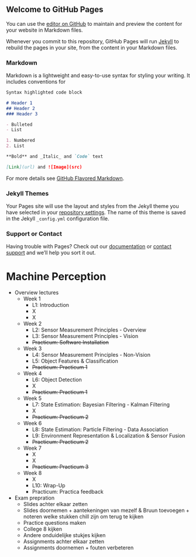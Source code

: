 ## Welcome to GitHub Pages

You can use the [editor on GitHub](https://github.com/resmaessen/CS4240-DL-Project/edit/gh-pages/index.md) to maintain and preview the content for your website in Markdown files.

Whenever you commit to this repository, GitHub Pages will run [Jekyll](https://jekyllrb.com/) to rebuild the pages in your site, from the content in your Markdown files.

### Markdown

Markdown is a lightweight and easy-to-use syntax for styling your writing. It includes conventions for

```markdown
Syntax highlighted code block

# Header 1
## Header 2
### Header 3

- Bulleted
- List

1. Numbered
2. List

**Bold** and _Italic_ and `Code` text

[Link](url) and ![Image](src)
```

For more details see [GitHub Flavored Markdown](https://guides.github.com/features/mastering-markdown/).

### Jekyll Themes

Your Pages site will use the layout and styles from the Jekyll theme you have selected in your [repository settings](https://github.com/resmaessen/CS4240-DL-Project/settings). The name of this theme is saved in the Jekyll `_config.yml` configuration file.

### Support or Contact

Having trouble with Pages? Check out our [documentation](https://docs.github.com/categories/github-pages-basics/) or [contact support](https://support.github.com/contact) and we’ll help you sort it out.








# Machine Perception

- Overview lectures
    - Week 1
        - L1: Introduction
        - X
        - X
    - Week 2
        - L2: Sensor Measurement Principles - Overview
        - L3: Sensor Measurement Principles - Vision
        - ~~Practicum: Software Installation~~
    - Week 3
        - L4: Sensor Measurement Principles - Non-Vision
        - L5: Object Features & Classification
        - ~~Practicum: Practicum 1~~
    - Week 4
        - L6: Object Detection
        - X
        - ~~Practicum: Practicum 1~~
    - Week 5
        - L7: State Estimation: Bayesian Filtering - Kalman Filtering
        - X
        - ~~Practicum: Practicum 2~~
    - Week 6
        - L8: State Estimation: Particle Filtering - Data Association
        - L9: Environment Representation & Localization & Sensor Fusion
        - ~~Practicum: Practicum 2~~
    - Week 7
        - X
        - X
        - ~~Practicum: Practicum 3~~
    - Week 8
        - X
        - L10: Wrap-Up
        - Practicum: Practica feedback
- Exam prepration
    - Slides achter elkaar zetten
    - Slides doornemen + aantekeningen van mezelf & Bruun toevoegen + noteren welke stukken chill zijn om terug te kijken
    - Practice questions maken
    - College 8 kijken
    - Andere onduidelijke stukjes kijken
    - Assignments achter elkaar zetten
    - Assignments doornemen + fouten verbeteren
